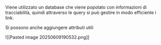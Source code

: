 Viene utilizzato un database che viene popolato con informazioni di tracciabilità, quindi attraverso le query si può gestire in modo efficiente i link.

Si possono anche aggiungere attributi utili

![[Pasted image 20250609190532.png]]